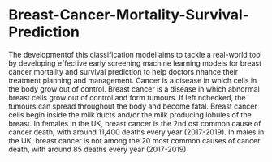 # Breast-Cancer-Mortality-Survival-Prediction

The developmentof this classification model aims to tackle a real-world tool by developing effective early screening machine learning models for breast cancer mortality and survival prediction to help doctors nhance their treatment planning and management. Cancer is a disease in which cells in the body grow out of control. Breast cancer is a disease in which abnormal breast cells grow out of control and form tumours. If left nchecked, the tumours can spread throughout the body and become fatal. Breast cancer cells begin inside the milk ducts and/or the milk producing lobules of the breast. In females in the UK, breast cancer is the 2nd ost common cause of cancer death, with around 11,400 deaths every year (2017-2019). In males in the UK, breast cancer is not among the 20 most common causes of cancer death, with around 85 deaths every year (2017-2019)
